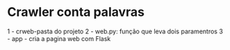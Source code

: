 # Crawler conta palavras 
1 - crweb-pasta do projeto
2 -  web.py: função que leva dois paramentros 
3 - app - cria a pagina web com Flask 
